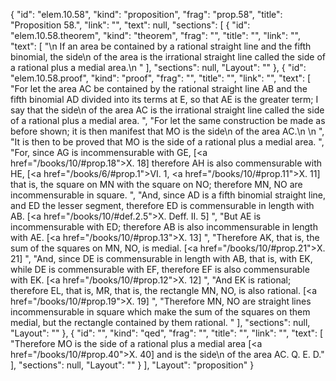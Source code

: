 {
  "id": "elem.10.58",
  "kind": "proposition",
  "frag": "prop.58",
  "title": "Proposition 58.",
  "link": "",
  "text": null,
  "sections": [
    {
      "id": "elem.10.58.theorem",
      "kind": "theorem",
      "frag": "",
      "title": "",
      "link": "",
      "text": [
        "\n       If an area be contained by a rational straight line and the fifth binomial, the <quote>side</quote>\n of the area is the irrational straight line called the side of a rational plus a medial area.\n      "
      ],
      "sections": null,
      "Layout": ""
    },
    {
      "id": "elem.10.58.proof",
      "kind": "proof",
      "frag": "",
      "title": "",
      "link": "",
      "text": [
        "For let the area AC be contained by the rational straight line AB and the fifth binomial AD divided into its terms at E, so that AE is the greater term; I say that the <quote>side</quote>\n of the area AC is the irrational straight line called the side of a rational plus a medial area. ",
        "For let the same construction be made as before shown; it is then manifest that MO is the <quote>side</quote>\n of the area AC.\n       \n      ",
        "It is then to be proved that MO is the side of a rational plus a medial area. ",
        "For, since AG is incommensurable with GE, [<a href=\"/books/10/#prop.18\">X. 18</a>] therefore AH is also commensurable with HE, [<a href=\"/books/6/#prop.1\">VI. 1</a>, <a href=\"/books/10/#prop.11\">X. 11</a>] that is, the square on MN with the square on NO; therefore MN, NO are incommensurable in square. ",
        "And, since AD is a fifth binomial straight line, and ED the lesser segment, therefore ED is commensurable in length with AB. [<a href=\"/books/10/#def.2.5\">X. Deff. II. 5</a>] ",
        "But AE is incommensurable with ED; therefore AB is also incommensurable in length with AE. [<a href=\"/books/10/#prop.13\">X. 13</a>] ",
        "Therefore AK, that is, the sum of the squares on MN, NO, is medial. [<a href=\"/books/10/#prop.21\">X. 21</a>] ",
        "And, since DE is commensurable in length with AB, that is, with EK, while DE is commensurable with EF, therefore EF is also commensurable with EK. [<a href=\"/books/10/#prop.12\">X. 12</a>] ",
        "And EK is rational; therefore EL, that is, MR, that is, the rectangle MN, NO, is also rational. [<a href=\"/books/10/#prop.19\">X. 19</a>] ",
        "Therefore MN, NO are straight lines incommensurable in square which make the sum of the squares on them medial, but the rectangle contained by them rational. "
      ],
      "sections": null,
      "Layout": ""
    },
    {
      "id": "",
      "kind": "qed",
      "frag": "",
      "title": "",
      "link": "",
      "text": [
        "Therefore MO is the side of a rational plus a medial area [<a href=\"/books/10/#prop.40\">X. 40</a>] and is the <quote>side</quote>\n of the area AC. Q. E. D."
      ],
      "sections": null,
      "Layout": ""
    }
  ],
  "Layout": "proposition"
}
